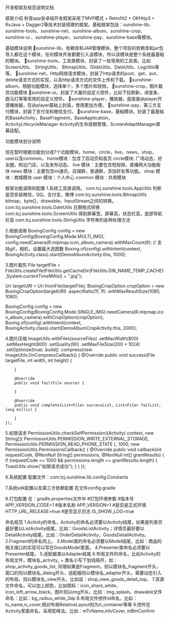 开发框架及规范说明文档

框架介绍
秒音app安卓端开发框架采用了MVP模式 + Retrofit2 + OKHttp3 + RxJava + Dagger2等技术封装搭建的框架。基础框架包括：sunshine-lib、sunshine-tools、sunshine-net、sunshine-album、sunshine-crop、sunshine-ui 、sunshine-player、sunshine-pay、sunshine-base等模块。

基础模块说明
sunshine-lib，依赖库和JAR管理模块，整个项目的依赖库和jar包导入都在这个模块，任何模块开发都要引入该模块，所以该模块是整个系统最基础的模块。
sunshine-tools，工具类模块，封装了一些常用的工具类。比如ScreenUtils、 StringUtils、
BitmapUtils、GlideUtils、DateUtils、LogUtils等等。
sunshine-net，Http网络请求模块，封装了http请求的post、get、put、delete请求方式的实现，以及http请求方式的文件上传和下载。
sunshine-album，相册功能模块，选择单个，多个图片和视频。
sunshine-crop，图片裁剪功能模块
sunshine-ui，封装了大量的自定义控件，比如下拉刷新，进度条，跑马灯等等常用的自定义控件。
sunshine-player，播放器，底层是ijkplayer开源播放器，在ijkplayer基础上封装，使用更加方便。
sunshine-pay，第三方支付模块，封装了支付宝和微信支付。
sunshine-base，基础模块，封装了最基础的BaseActivity，BaseFragment，BaseApplication，ActivityLifecycleManager Activity的生命周期管理，ScreenAdaptManager屏幕适配。

功能模块划分说明

现在暂时根据功能划分成7个功能模块，home，circle，live，news，shop，user以及common。
home模块：包含了启动页和首页
circle模块:	广场动态，好友圈，附近门店，以及发布动态。
live 模块：主要包含短视频，直播两大功能板块
news 模块：主要包含im通讯，店铺群，普通群，添加好友等功能。
shop 模块：商城模块
user 模块：个人中心
common 模块：共用模块

框架功能调用和配置
1.系统工具类调用。
com.tcj.sunshine.tools.AppUtils 判断是否安装微信，QQ，支付宝，微博
com.tcj.sunshine.tools.BitmapUtils bitmap，byte[]，drawable，InputStream之间的转换。
com.tcj.sunshine.tools.DateUtils 日期格式转换
com.tcj.sunshine.tools.ScreenUtils 得到屏幕宽，屏幕高，状态栏高，底部导航栏高
com.tcj.sunshine.tools.StringUtils 字符串的各种处理方法

2.相册调用
BoxingConfig config = new BoxingConfig(BoxingConfig.Mode.MULTI_IMG);
config.needCamera(R.mipmap.icon_album_camera).withMaxCount(9); // 支持gif，相机，设置最大选图数
Boxing.of(config).withIntent(context, BoxingActivity.class).start(DemoAlbumActivity.this, 1000);

3.图片裁剪
File targetFile = FileUtils.createFile(FileUtils.getCacheDir(FileUtils.DIR_NAME_TEMP_CACHE),System.currentTimeMillis() + ".jpg");

Uri targetURI = Uri.fromFile(targetFile);
BoxingCropOption cropOption = new BoxingCropOption(targetURI)
        .aspectRatio(1f, 1f)
        .withMaxResultSize(1080, 1080);

BoxingConfig config = new BoxingConfig(BoxingConfig.Mode.SINGLE_IMG).needCamera(R.mipmap.icon_album_camera).withCropOption(cropOption);
Boxing.of(config).withIntent(context, BoxingActivity.class).start(DemoAlbumCropActivity.this, 2000);

4.图片压缩
ImageUtils.withFiles(sourceFiles)
    .setMaxWidth(800)
    .setMaxHeight(800)
    .setQuality(90)
    .setMaxFileSize(200 * 1024)
    .setOptimize(true)
    .build()
    .compress(new ImageUtils.OnCompressCallback<File>() {
        @Override
        public void success(File targetFile, int width, int height) {

        }

        @Override
        public void fail(File source) {

        }

        @Override
        public void complete(List<File> successList, List<File> failList, long millis) {

        }
    });


5.权限请求
PermissionUtils.checkSelfPermission((Activity) context, new String[]{
                        PermissionUtils.PERMISSION_WRITE_EXTERNAL_STORAGE,
                        PermissionUtils.PERMISSION_READ_PHONE_STATE
                }, 1000, new PermissionUtils.PermissionsCallback() {
                    @Override
                    public void callback(int requestCode, @NonNull String[] permissions, @NonNull int[] grantResults) {
                        if (requestCode == 1000 && permissions.length == grantResults.length) {
                            ToastUtils.show("权限请求成功");
                        }
                    }
                });

6.系统配置
配置文件：com.tcj.sunshine.lib.config.Constants

7.系统sdk配置以及第三方依赖配置
在文件config.gradle

8.打包配置
在：gradle.properties文件中
#打包环境参数
#版本号
APP_VERSION_CODE=1
#版本名称
APP_VERSION=1
#是否是正式环境
HTTP_URL_RELEASE=true
#是否显示日志
IS_SHOW_LOG=true

命名规范
1.Activity的命名，Activity的命名必须要以Activity结尾，如果是列表页最好要以ListActivity结尾，比如：GoodsListActivity；详情页最好要以DetailActivity结尾，比如：OrderDetailActivity，GoodsDetailActivity。
2.Fragment的命名同上。
3.Model类的命名必须要以Model结尾，比如：商品的相关接口的实现可以写在GoodsModel里面。
4.Presenter类命名必须要以Presenter结尾。
5.适配器类以Adapter结尾
6.布局文件的命名，比如Activity的布局文件，模块名_activity_ +  类名小写下划线隔开，如：shop_activity_goods_list, 同理如果是Fragment，则以模块名_fragment开头，窗口的则以模块名_dialog开头，适配器则以模块名_adapter开头，需要动态引入的布局，则以模块名_view开头，比如说：shop_view_goods_detail_top。
7.资源文件命名，可以加上颜色，比如图标：icon_share_white，icon_left_arrow_black。图片则以img开头，比如：img_splash。drawable文件命名：比如：bg_radius_white_3dp
8.布局文件控件id命名，比如：tv_name,iv_cover,相对布局RelativeLayout则为rl_container等等
9.控件在Activity里面命名，采用驼峰法。比如：mTvName,mIvCover, mBtnConfirm
